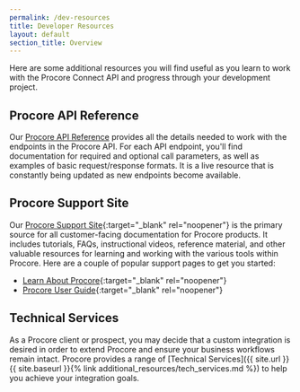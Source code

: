 ```yaml
---
permalink: /dev-resources
title: Developer Resources
layout: default
section_title: Overview
---
```


Here are some additional resources you will find useful as you learn to work with the Procore Connect API and progress through your development project.

## Procore API Reference

Our [Procore API Reference](https://developers.procore.com/reference/) provides all the details needed to work with the endpoints in the Procore API. For each API endpoint, you'll find documentation for required and optional call parameters, as well as examples of basic request/response formats. It is a live resource that is constantly being updated as new endpoints become available.

## Procore Support Site

Our [Procore Support Site](https://support.procore.com/){:target="_blank" rel="noopener"} is the primary source for all customer-facing documentation for Procore products. It includes tutorials, FAQs, instructional videos, reference material, and other valuable resources for learning and working with the various tools within Procore. Here are a couple of popular support pages to get you started:

- [Learn About Procore](https://support.procore.com/getting-started-with-procore){:target="_blank" rel="noopener"}
- [Procore User Guide](https://support.procore.com/products/online/user-guide){:target="_blank" rel="noopener"}

## Technical Services

As a Procore client or prospect, you may decide that a custom integration is desired in order to extend Procore and ensure your business workflows remain intact. Procore provides a range of [Technical Services]({{ site.url }}{{ site.baseurl }}{% link additional_resources/tech_services.md %}) to help you achieve your integration goals.
